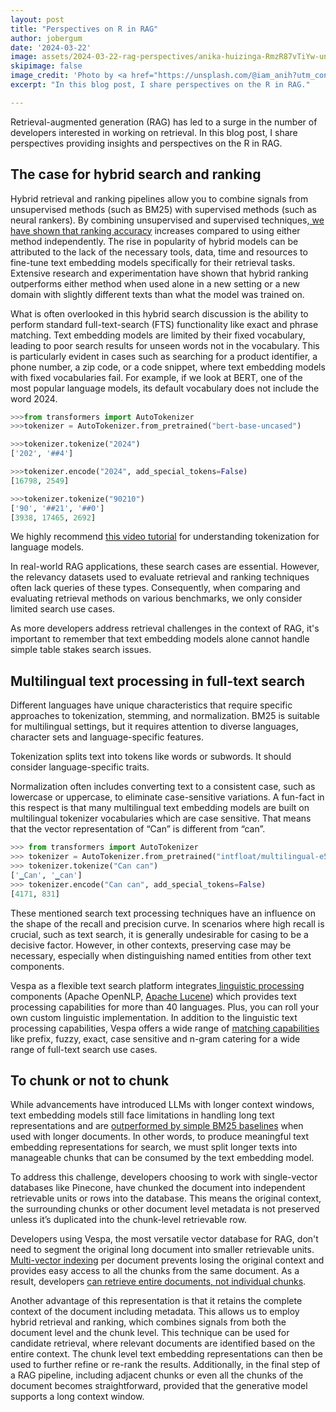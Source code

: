 ```yaml
---  
layout: post
title: "Perspectives on R in RAG"
author: jobergum
date: '2024-03-22'
image: assets/2024-03-22-rag-perspectives/anika-huizinga-RmzR87vTiYw-unsplash.jpg
skipimage: false
image_credit: 'Photo by <a href="https://unsplash.com/@iam_anih?utm_content=creditCopyText&utm_medium=referral&utm_source=unsplash">Anika Huizinga</a> on <a href="https://unsplash.com/photos/selective-focus-photography-of-woman-holding-clear-glass-ball-RmzR87vTiYw?utm_content=creditCopyText&utm_medium=referral&utm_source=unsplash">Unsplash</a>'
excerpt: "In this blog post, I share perspectives on the R in RAG."

---
```


Retrieval-augmented generation (RAG) has led to a surge in the
number of developers interested in working on retrieval. In this
blog post, I share perspectives providing insights and perspectives
on the R in RAG.


## The case for hybrid search and ranking

Hybrid retrieval and ranking pipelines allow you to combine signals
from unsupervised methods (such as BM25) with supervised methods
(such as neural rankers). By combining unsupervised and supervised
techniques,[ we have shown that ranking
accuracy](https://blog.vespa.ai/improving-zero-shot-ranking-with-vespa/)
increases compared to using either method independently.  The rise
in popularity of hybrid models can be attributed to the lack of the
necessary tools, data,  time and resources to fine-tune text embedding
models specifically for their retrieval tasks. Extensive research
and experimentation have shown that hybrid ranking outperforms
either method when used alone in a new setting or a new domain with
slightly different texts than what the model was trained on.

What is often overlooked in this hybrid search discussion is the
ability to perform standard full-text-search (FTS) functionality
like exact and phrase matching. Text embedding models are limited
by their fixed vocabulary, leading to poor search results for unseen
words not in the vocabulary. This is particularly evident in cases
such as searching for a product identifier, a phone number, a zip
code, or a code snippet, where text embedding models with fixed
vocabularies fail. For example, if we look at BERT, one of the most
popular language models, its default vocabulary does not include
the word 2024.

```python
>>>from transformers import AutoTokenizer
>>>tokenizer = AutoTokenizer.from_pretrained("bert-base-uncased")

>>>tokenizer.tokenize("2024")
['202', '##4']

>>>tokenizer.encode("2024", add_special_tokens=False)
[16798, 2549]

>>>tokenizer.tokenize("90210")
['90', '##21', '##0']
[3938, 17465, 2692]

```
We highly recommend
[this video tutorial](https://www.youtube.com/watch?v=zduSFxRajkE)
for understanding tokenization for language models.

In real-world RAG applications, these search cases are essential.
However, the relevancy datasets used to evaluate retrieval and
ranking techniques often lack queries of these types. Consequently,
when comparing and evaluating retrieval methods on various benchmarks,
we only consider limited search use cases.

As more developers address retrieval challenges in the context of
RAG, it's important to remember that text embedding models alone
cannot handle simple table stakes search issues.


## Multilingual text processing in full-text search

Different languages have unique characteristics that require specific
approaches to tokenization, stemming, and normalization. BM25 is
suitable for multilingual settings, but it requires attention to
diverse languages, character sets and language-specific features.

Tokenization splits text into tokens like words or subwords. It
should consider language-specific traits.

Normalization often includes converting text to a consistent case,
such as lowercase or uppercase, to eliminate case-sensitive variations.
A fun-fact in this respect is that many multilingual text embedding
models are built on multilingual tokenizer vocabularies which are
case sensitive. That means that the vector representation of “Can”
is different from “can”.

```python
>>> from transformers import AutoTokenizer
>>> tokenizer = AutoTokenizer.from_pretrained("intfloat/multilingual-e5-large")
>>> tokenizer.tokenize("Can can")
['▁Can', '▁can']
>>> tokenizer.encode("Can can", add_special_tokens=False)
[4171, 831]
```

These mentioned search text processing techniques have an influence
on the shape of the recall and precision curve. In scenarios where
high recall is crucial, such as text search, it is generally
undesirable for casing to be a decisive factor. However, in other
contexts, preserving case may be necessary, especially when
distinguishing named entities from other text components.

Vespa as a flexible text search platform integrates[ linguistic
processing](https://docs.vespa.ai/en/linguistics.html) components
(Apache OpenNLP, [Apache
Lucene](https://docs.vespa.ai/en/lucene-linguistics.html)) which
provides text processing capabilities for more than 40 languages.
Plus, you can roll your own custom linguistic implementation. In
addition to the linguistic text processing capabilities, Vespa
offers a wide range of [matching
capabilities](https://docs.vespa.ai/en/reference/schema-reference.html#match)
like prefix, fuzzy, exact, case sensitive and n-gram catering for
a wide range of full-text search use cases.


## To chunk or not to chunk

While advancements have introduced LLMs with longer context windows,
text embedding models still face limitations in handling long text
representations and are [outperformed by simple BM25
baselines](https://blog.vespa.ai/announcing-long-context-colbert-in-vespa/)
when used with longer documents. In other words, to produce meaningful
text embedding representations for search, we must split longer
texts into manageable chunks that can be consumed by the text
embedding model.

To address this challenge, developers choosing to work with
single-vector databases like Pinecone, have chunked the document
into independent retrievable units or rows into the database. This
means the original context, the surrounding chunks or other document
level metadata is not preserved unless it’s duplicated into the
chunk-level retrievable row.

Developers using Vespa, the most versatile vector database for RAG,
don't need to segment the original long document into smaller
retrievable units. [Multi-vector
indexing](https://blog.vespa.ai/semantic-search-with-multi-vector-indexing/)
per document prevents losing the original context and provides easy
access to all the chunks from the same document. As a result,
developers [can retrieve entire documents, not individual
chunks](https://blog.vespa.ai/scaling-large-vector-datasets-with-cohere-binary-embeddings-and-vespa/).

Another advantage of this representation is that it retains the
complete context of the document including metadata. This allows
us to employ hybrid retrieval and ranking, which combines signals
from both the document level and the chunk level. This technique
can be used for candidate retrieval, where relevant documents are
identified based on the entire context. The chunk level text embedding
representations can then be used to further refine or re-rank the
results. Additionally, in the final step of a RAG pipeline, including
adjacent chunks or even all the chunks of the document becomes
straightforward, provided that the generative model supports a long
context window.

